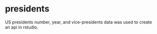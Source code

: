 # presidents
US presidents number, year, and vice-presidents data was used to create an api in rstudio.
